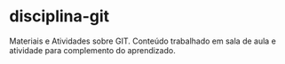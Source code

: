 # disciplina-git
Materiais e Atividades sobre GIT. Conteúdo trabalhado em sala de aula e atividade para complemento do aprendizado.
